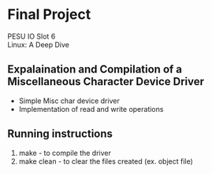 # Final Project
PESU IO Slot 6  
Linux: A Deep Dive   

## Expalaination and Compilation of a Miscellaneous Character Device Driver  
- Simple Misc char device driver
- Implementation of read and write operations

## Running instructions  
1. make - to compile the driver  
2. make clean - to clear the files created (ex. object file)



